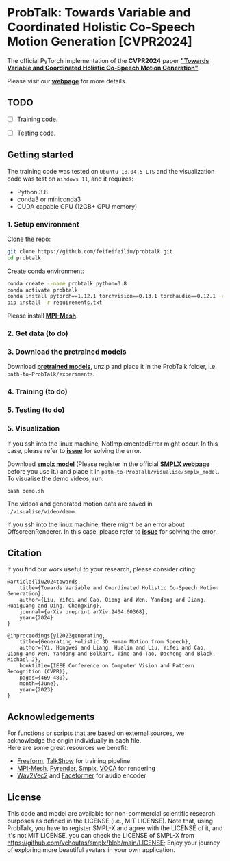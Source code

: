 # ProbTalk: Towards Variable and Coordinated Holistic Co-Speech Motion Generation [CVPR2024]

The official PyTorch implementation of the **CVPR2024** paper [**"Towards Variable and Coordinated Holistic Co-Speech Motion Generation"**](https://arxiv.org/abs/2404.00368).

Please visit our [**webpage**](https://feifeifeiliu.github.io/ProbTalk/) for more details.

[//]: # (![teaser]&#40;visualise/teaser_01.png&#41;)


## TODO

- [ ] Training code.
- [ ] Testing code.


## Getting started

The training code was tested on `Ubuntu 18.04.5 LTS` and the visualization code was test on `Windows 11`, and it requires:

* Python 3.8
* conda3 or miniconda3
* CUDA capable GPU (12GB+ GPU memory)


### 1. Setup environment

Clone the repo:
  ```bash
  git clone https://github.com/feifeifeiliu/probtalk.git
  cd probtalk
  ```  
Create conda environment:
```bash
conda create --name probtalk python=3.8
conda activate probtalk
conda install pytorch==1.12.1 torchvision==0.13.1 torchaudio==0.12.1 -c pytorch
pip install -r requirements.txt
```
    
Please install [**MPI-Mesh**](https://github.com/MPI-IS/mesh).

### 2. Get data (to do)

### 3. Download the pretrained models

Download [**pretrained models**](https://drive.google.com/drive/folders/1hm_6s8HuToQz4Fa8PO3WrcJ7DZV7hWwq?usp=sharing),
unzip and place it in the ProbTalk folder, i.e. ``path-to-ProbTalk/experiments``.

### 4. Training (to do)

### 5. Testing (to do)

### 5. Visualization

If you ssh into the linux machine, NotImplementedError might occur. In this case, please refer to [**issue**](https://github.com/MPI-IS/mesh/issues/66) for solving the error.

Download [**smplx model**](https://drive.google.com/file/d/1Ly_hQNLQcZ89KG0Nj4jYZwccQiimSUVn/view?usp=share_link) (Please register in the official [**SMPLX webpage**](https://smpl-x.is.tue.mpg.de) before you use it.) and place it in ``path-to-ProbTalk/visualise/smplx_model``.
To visualise the demo videos, run:
    
    bash demo.sh

The videos and generated motion data are saved in ``./visualise/video/demo``.

If you ssh into the linux machine, there might be an error about OffscreenRenderer. In this case, please refer to [**issue**](https://github.com/MPI-IS/mesh/issues/66) for solving the error.

## Citation
If you find our work useful to your research, please consider citing:
```
@article{liu2024towards,
    title={Towards Variable and Coordinated Holistic Co-Speech Motion Generation},
    author={Liu, Yifei and Cao, Qiong and Wen, Yandong and Jiang, Huaiguang and Ding, Changxing},
    journal={arXiv preprint arXiv:2404.00368},
    year={2024}
}

@inproceedings{yi2023generating,
    title={Generating Holistic 3D Human Motion from Speech},
    author={Yi, Hongwei and Liang, Hualin and Liu, Yifei and Cao, Qiong and Wen, Yandong and Bolkart, Timo and Tao, Dacheng and Black, Michael J},
    booktitle={IEEE Conference on Computer Vision and Pattern Recognition (CVPR)}, 
    pages={469-480},
    month={June}, 
    year={2023} 
}
```

## Acknowledgements
For functions or scripts that are based on external sources, we acknowledge the origin individually in each file.  
Here are some great resources we benefit:  
- [Freeform](https://github.com/TheTempAccount/Co-Speech-Motion-Generation), [TalkShow](https://github.com/yhw-yhw/TalkSHOW) for training pipeline
- [MPI-Mesh](https://github.com/MPI-IS/mesh), [Pyrender](https://github.com/mmatl/pyrender), [Smplx](https://github.com/vchoutas/smplx), [VOCA](https://github.com/TimoBolkart/voca) for rendering  
- [Wav2Vec2](https://huggingface.co/facebook/wav2vec2-base-960h) and [Faceformer](https://github.com/EvelynFan/FaceFormer) for audio encoder

## License
This code and model are available for non-commercial scientific research purposes as defined in the LICENSE (i.e., MIT LICENSE). Note that, using ProbTalk, you have to register SMPL-X and agree with the LICENSE of it, and it's not MIT LICENSE, you can check the LICENSE of SMPL-X from https://github.com/vchoutas/smplx/blob/main/LICENSE; Enjoy your journey of exploring more beautiful avatars in your own application.
